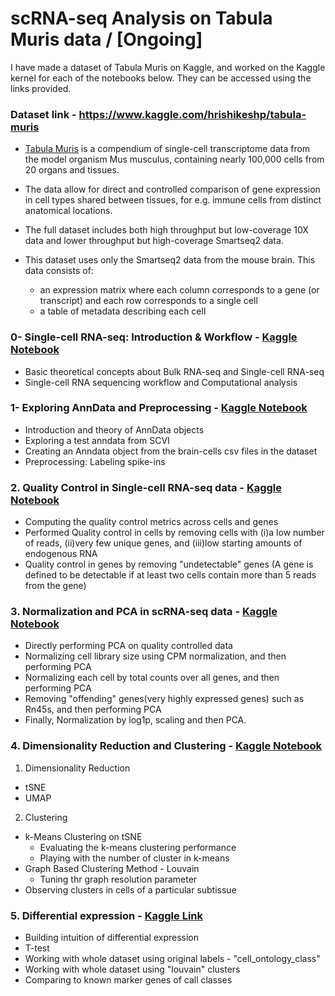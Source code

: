 # scRNA-seq Analysis on Tabula Muris data / [Ongoing]

I have made a dataset of Tabula Muris on Kaggle, and worked on the Kaggle kernel for each of the notebooks below. They can be accessed using the links provided. 

### Dataset link - https://www.kaggle.com/hrishikeshp/tabula-muris
* [Tabula Muris](https://tabula-muris.ds.czbiohub.org/) is a compendium of single-cell transcriptome data from the model organism Mus musculus, containing nearly 100,000 cells from 20 organs and tissues. 
* The data allow for direct and controlled comparison of gene expression in cell types shared between tissues, for e.g. immune cells from distinct anatomical locations.
* The full dataset includes both high throughput but low-coverage 10X data and lower throughput but high-coverage Smartseq2 data.

* This dataset uses only the Smartseq2 data from the mouse brain. This data consists of:
   - an expression matrix where each column corresponds to a gene (or transcript) and each row corresponds to a single cell
   - a table of metadata describing each cell

### 0- Single-cell RNA-seq: Introduction & Workflow - [Kaggle Notebook](https://www.kaggle.com/hrishikeshp/0-single-cell-rna-seq-introduction-workflow) 
- Basic theoretical concepts about Bulk RNA-seq and Single-cell RNA-seq
- Single-cell RNA sequencing workflow and Computational analysis

### 1- Exploring AnnData and Preprocessing - [Kaggle Notebook](https://www.kaggle.com/hrishikeshp/1-exploring-anndata-preprocessing) 
- Introduction and theory of AnnData objects
- Exploring a test anndata from SCVI
- Creating an Anndata object from the brain-cells csv files in the dataset
- Preprocessing: Labeling spike-ins

### 2. Quality Control in Single-cell RNA-seq data - [Kaggle Notebook](https://www.kaggle.com/hrishikeshp/2-quality-control-in-single-cell-rna-seq-data) 
- Computing the quality control metrics across cells and genes
- Performed Quality control in cells by removing cells with (i)a low number of reads, (ii)very few unique genes, and (iii)low starting amounts of endogenous RNA
- Quality control in genes by removing "undetectable" genes (A gene is defined to be detectable if at least two cells contain more than 5 reads from the gene)

### 3. Normalization and PCA in scRNA-seq data - [Kaggle Notebook](https://www.kaggle.com/hrishikeshp/3-normalization-and-pca-in-scrna-seq-data) 
- Directly performing PCA on quality controlled data
- Normalizing cell library size using CPM normalization, and then performing PCA
- Normalizing each cell by total counts over all genes, and then performing PCA
- Removing "offending" genes(very highly expressed genes) such as Rn45s, and then performing PCA
- Finally, Normalization by log1p, scaling and then PCA.

### 4. Dimensionality Reduction and Clustering - [Kaggle Notebook](https://www.kaggle.com/hrishikeshp/4-dimensionality-reduction-and-clustering) 
1. Dimensionality Reduction
* tSNE
* UMAP
2. Clustering
* k-Means Clustering on tSNE
   - Evaluating the k-means clustering performance
   - Playing with the number of cluster in k-means 
* Graph Based Clustering Method - Louvain
   - Tuning thr graph resolution parameter
* Observing clusters in cells of a particular subtissue

### 5. Differential expression - [Kaggle Link](https://www.kaggle.com/code/hrishikeshp/5-differential-expression-in-scrna-seq) 
- Building intuition of differential expression
- T-test
- Working with whole dataset using original labels - "cell_ontology_class"
- Working with whole dataset using "louvain" clusters
- Comparing to known marker genes of call classes

